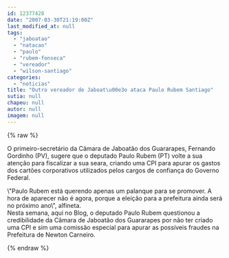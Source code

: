 ```yaml
---
id: 12377428
date: "2007-03-30T21:19:00Z"
last_modified_at: null
tags:
  - "jaboatao"
  - "natacao"
  - "paulo"
  - "rubem-fonseca"
  - "vereador"
  - "wilson-santiago"
categories:
  - "noticias"
title: "Outro vereador de Jaboat\u00e3o ataca Paulo Rubem Santiago"
sutia: null
chapeu: null
autor: null
imagem: null
---
```

{% raw %}
<p><P>O primeiro-secretário da Câmara de Jaboatão dos Guararapes, Fernando Gordinho (PV), sugere que o deputado Paulo Rubem (PT) volte a sua atenção para fiscalizar a sua seara, criando uma CPI para apurar os gastos dos cartões corporativos utilizados pelos cargos de confiança do Governo Federal. </P></p>
<p><P>\"Paulo Rubem está querendo apenas um palanque para se promover. A hora de aparecer não é agora, porque a eleição para a prefeitura ainda será no próximo ano\", alfineta.<BR>Nesta semana, aqui no Blog, o deputado Paulo Rubem questionou a credibilidade da Câmara de Jaboatão dos Guararapes por não ter criado uma CPI e sim uma comissão especial para apurar as possíveis fraudes na Prefeitura de Newton Carneiro. </P> </p>
{% endraw %}